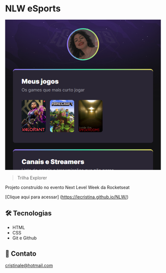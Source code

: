 # NLW eSports 

![preview](./.github/preview.png)

> Trilha Explorer

Projeto construído no evento Next Level Week da Rocketseat

[Clique aqui para acessar] (https://lecristina.github.io/NLW/)


## 🛠 Tecnologias

 - HTML
 - CSS
 - Git e Github

## 💜 Contato

cristinale@hotmail.com